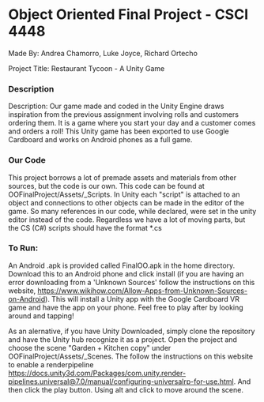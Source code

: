 
# Object Oriented Final Project - CSCI 4448

Made By: Andrea Chamorro, Luke Joyce, Richard Ortecho

Project Title: Restaurant Tycoon - A Unity Game

### Description
Description: Our game made and coded in the Unity Engine draws inspiration from the previous assignment involving rolls and customers ordering them. It is a game where you start your day and a customer comes and orders a roll! This Unity game has been exported to use Google Cardboard and works on Android phones as a full game.

### Our Code
This project borrows a lot of premade assets and materials from other sources, but the code is our own. This code can be found at OOFinalProject/Assets/_Scripts. In Unity each "script" is attached to an object and connections to other objects can be made in the editor of the game. So many references in our code, while declared, were set in the unity editor instead of the code. Regardless we have a lot of moving parts, but the CS (C#) scripts should have the format *.cs

### To Run:
An Android .apk is provided called FinalOO.apk in the home directory. Download this to an Android phone and click install (if you are having an error downloading from a 'Unknown Sources' follow the instructions on this website, https://www.wikihow.com/Allow-Apps-from-Unknown-Sources-on-Android). This will install a Unity app with the Google Cardboard VR game and have the app on your phone. Feel free to play after by looking around and tapping!

As an alernative, if you have Unity Downloaded, simply clone the repository and have the Unity hub recognize it as a project. Open the project and choose the scene "Garden + Kitchen copy" under OOFinalProject/Assets/_Scenes. The follow the instructions on this website to enable a renderpipeline https://docs.unity3d.com/Packages/com.unity.render-pipelines.universal@7.0/manual/configuring-universalrp-for-use.html. And then click the play button. Using alt and click to move around the scene.
